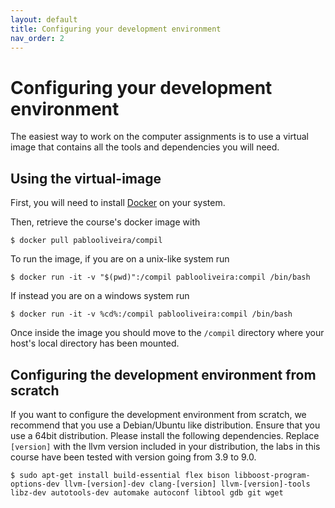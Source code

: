 ```yaml
---
layout: default
title: Configuring your development environment
nav_order: 2
---
```


# Configuring your development environment

The easiest way to work on the computer assignments is to use a virtual image that contains all the tools and dependencies you will need.

## Using the virtual-image

First, you will need to install [Docker](https://docs.docker.com/get-docker/) on your system.

Then, retrieve the course's docker image with
```
$ docker pull pablooliveira/compil
```

To run the image, if you are on a unix-like system run
```
$ docker run -it -v "$(pwd)":/compil pablooliveira:compil /bin/bash
```
If instead you are on a windows system run
```
$ docker run -it -v %cd%:/compil pablooliveira:compil /bin/bash
```

Once inside the image you should move to the `/compil` directory where your host's local directory has been mounted.


## Configuring the development environment from scratch

If you want to configure the development environment from scratch, we recommend that you use a Debian/Ubuntu like distribution. Ensure that you use a 64bit distribution. Please install the following dependencies. Replace `[version]` with the llvm version included in your distribution, the labs in this course have been tested with version going from 3.9 to 9.0.

```
$ sudo apt-get install build-essential flex bison libboost-program-options-dev llvm-[version]-dev clang-[version] llvm-[version]-tools libz-dev autotools-dev automake autoconf libtool gdb git wget
```
